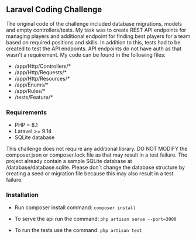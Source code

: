 ## Laravel Coding Challenge

The original code of the challenge included database migrations, models and empty controllers/tests. My task was to create REST API endpoints for managing players and additional endpoint for finding best players for a team based on required positions and skills. In addition to this, tests had to be created to test the API endpoints. API endpoints do not have auth as that wasn't a requirement. My code can be found in the following files:

- /app/Http/Controllers/*
- /app/Http/Requests/*
- /app/Http/Resources/*
- /app/Enums/*
- /app/Rules/*
- /tests/Feature/*

### Requirements
- PHP = 8.1
- Laravel >= 9.14
- SQLite database

 This challenge does not require any additional library. DO NOT MODIFY the composer.json or composer.lock file as that may result in a test failure.
 The project already contain a sample SQLite database at /database/database.sqlite. Please don´t change the database structure by creating a seed or migration file because this may also result in a test failure.

### Installation

- Run composer install command: `composer install`

- To serve the api run the command: `php artisan serve --port=3000`

- To run the tests use the command: `php artisan test`
